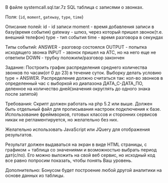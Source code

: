 
В файле systemcall.sql.tar.7z SQL таблица с записями о звонках.

Поля: (`id`, `moment`, `gateway`, `type`, `time`)

Описание полей:
id - id записи
moment - время добавления записи в базу(время события)
gateway - шлюз, через который пришел звонок(т.е. внешний телефон)
type - тип события
time - время разговора в секундах

Типы событий:
ANSWER - разговор состоялся
OUTPUT - попытка исходящего звонка
INPUT - звонок пришел на АТС, но на него еще не ответили
DOWN - трубку положили/разговор закончен

Задание:
Построить график распределения среднего количества звонков по часам(от 0 до 23) в течение суток. Выборку делать условию type = ANSWER.
Распределение должно считаться так: кол-во звонков в определенный час с выборкой из диапазона ДАТА_С-ДАТА_ПО, деленное на количество дней(значения округлять до одного знака после запятой)

Требования:
Скрипт должен работать на php 5.2 или выше. Должен быть отдельный файл для прописывания настроек подключения к базе.
Использование фреймворков, готовых классов и сторонних сервисов никак не регламентируется, но желательно без них.

Желательно использовать JavaScript или JQuery для отображения результатов.

Результат должен выдаваться на экран в виде HTML страницы, с графиком + таблица со значениями и возможностью выбрать период дат(с/по). Его можно выложить на свой веб сервис, но исходный код все равно попросим показать, чтобы понять Ваш уровень.

Дополнительно:
Бонусом будет построение любой другой аналитики на основе данных из таблицы.